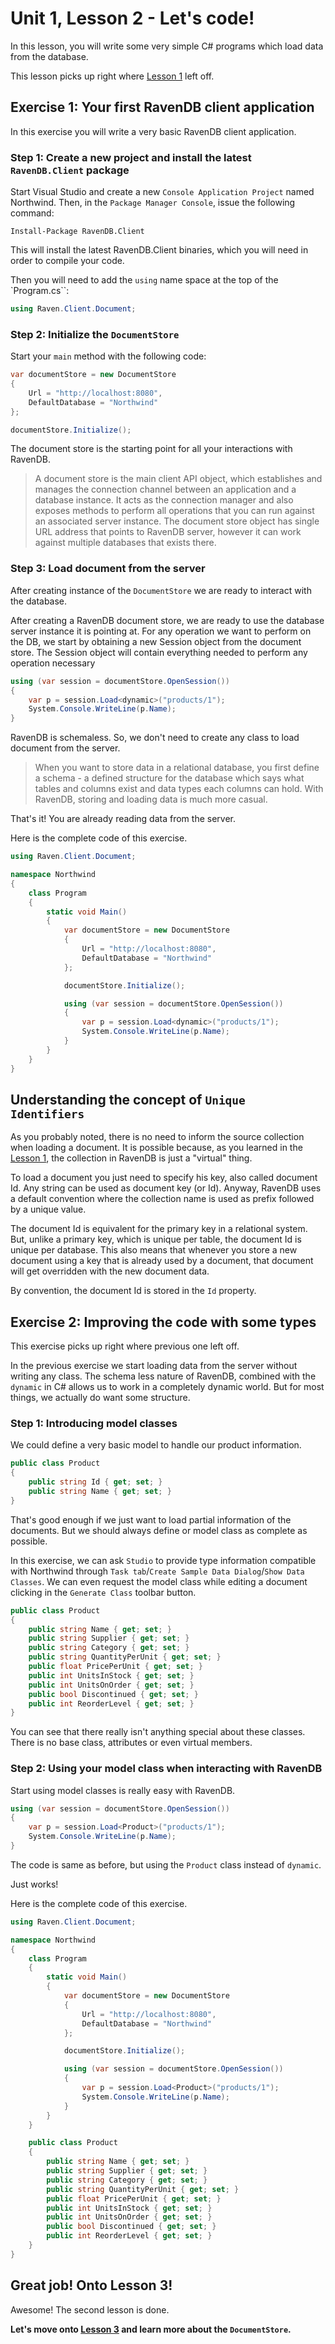 # Unit 1, Lesson 2 - Let's code!

In this lesson, you will write some very simple C# programs which load data from
the database.

This lesson picks up right where [Lesson 1](../lesson1/README.md) left off. 

## Exercise 1: Your first RavenDB client application

In this exercise you will write a very basic RavenDB client application.

### Step 1: Create a new project and install the latest `RavenDB.Client` package

Start Visual Studio and create a new `Console Application Project` named
Northwind. Then, in the `Package Manager Console`, issue the following 
command: 

```Install-Package RavenDB.Client```

This will install the latest RavenDB.Client binaries, which you will need in order
to compile your code.

Then you will need to add the `using` name space at the top of the `Program.cs``:

````csharp
using Raven.Client.Document;
````

### Step 2: Initialize the `DocumentStore`

Start your `main` method with the following code:

````csharp
var documentStore = new DocumentStore
{
    Url = "http://localhost:8080",
    DefaultDatabase = "Northwind"
};

documentStore.Initialize();
````

The document store is the starting point for all your interactions with RavenDB.

> A document store is the main client API object, which establishes and manages the connection channel between an application and a database instance. It acts as the connection manager and also exposes methods to perform all operations that you can run against an associated server instance. 
The document store object has single URL address that points to RavenDB server, however it can work against multiple databases that exists there.

### Step 3: Load document from the server

After creating instance of the `DocumentStore` we are ready to interact with the
database.

After creating a RavenDB document store, we are ready to use the database server instance it is pointing at. For any operation we want to perform on the DB, we start by obtaining a new Session object from the document store. The Session object will contain everything needed to perform any operation necessary

````csharp
using (var session = documentStore.OpenSession())
{
    var p = session.Load<dynamic>("products/1");
    System.Console.WriteLine(p.Name);
}
````

RavenDB is schemaless. So, we don't need to create any class to load document
from the server.

>When you want to store data in a relational database, you first define a schema -
a defined structure for the database which says what tables and columns exist and
data types each columns can hold. With RavenDB, storing and loading data is much
more casual.

That's it! You are already reading data from the server.

Here is the complete code of this exercise.

````csharp
using Raven.Client.Document;

namespace Northwind
{
    class Program
    {
        static void Main()
        {
            var documentStore = new DocumentStore
            {
                Url = "http://localhost:8080",
                DefaultDatabase = "Northwind"
            };

            documentStore.Initialize();

            using (var session = documentStore.OpenSession())
            {
                var p = session.Load<dynamic>("products/1");
                System.Console.WriteLine(p.Name);
            }
        }
    }
}
````

## Understanding the concept of `Unique Identifiers`
As you probably noted, there is no need to inform the source collection when loading
a document. It is possible because, as you learned in the [Lesson 1](../lesson1/README.md), the collection 
in RavenDB is just a "virtual" thing.

To load a document you just need to specify his key, also called document Id. Any
string can be used as document key (or Id). Anyway, RavenDB uses a default convention
where the collection name is used as prefix followed by a unique value.

The document Id is equivalent for the primary key in a relational system. But, unlike
a primary key, which is unique per table, the document Id is unique per database.
This also means that whenever you store a new document using a key that is already used
by a document, that document will get overridden with the new document data. 

By convention, the document Id is stored in the `Id` property.

## Exercise 2: Improving the code with some types

This exercise picks up right where previous one left off. 

In the previous exercise we start loading data from the server without writing 
any class. The schema less nature of RavenDB, combined with the `dynamic` in C#
allows us to work in a completely dynamic world. But for most things, we 
actually do want some structure.

### Step 1: Introducing model classes

We could define a very basic model to handle our product information.

````csharp
public class Product
{
    public string Id { get; set; }
    public string Name { get; set; }
}
````

That's good enough if we just want to load partial information of the documents. 
But we should always define or model class as complete as possible.

In this exercise, we can ask `Studio` to provide type information compatible with
Northwind through `Task tab`/`Create Sample Data Dialog`/`Show Data Classes`. 
We can even request the model class while editing a document clicking in the `Generate
Class` toolbar button.

````csharp
public class Product
{
    public string Name { get; set; } 
    public string Supplier { get; set; } 
    public string Category { get; set; } 
    public string QuantityPerUnit { get; set; } 
    public float PricePerUnit { get; set; } 
    public int UnitsInStock { get; set; } 
    public int UnitsOnOrder { get; set; } 
    public bool Discontinued { get; set; } 
    public int ReorderLevel { get; set; } 
}
````

You can see that there really isn't anything special about these classes. There 
is no base class, attributes or even virtual members.

### Step 2: Using your model class when interacting with RavenDB

Start using model classes is really easy with RavenDB. 

````csharp
using (var session = documentStore.OpenSession())
{
    var p = session.Load<Product>("products/1");
    System.Console.WriteLine(p.Name);
}
````

The code is same as before, but using the `Product` class instead of `dynamic`.

Just works!

Here is the complete code of this exercise.

````csharp
using Raven.Client.Document;

namespace Northwind
{
    class Program
    {
        static void Main()
        {
            var documentStore = new DocumentStore
            {
                Url = "http://localhost:8080",
                DefaultDatabase = "Northwind"
            };

            documentStore.Initialize();

            using (var session = documentStore.OpenSession())
            {
                var p = session.Load<Product>("products/1");
                System.Console.WriteLine(p.Name);
            }
        }
    }

    public class Product
    {
        public string Name { get; set; }
        public string Supplier { get; set; }
        public string Category { get; set; }
        public string QuantityPerUnit { get; set; }
        public float PricePerUnit { get; set; }
        public int UnitsInStock { get; set; }
        public int UnitsOnOrder { get; set; }
        public bool Discontinued { get; set; }
        public int ReorderLevel { get; set; }
    }
}
````

## Great job! Onto Lesson 3!

Awesome! The second lesson is done.

**Let's move onto [Lesson 3](../lesson3/README.md) and learn more about the `DocumentStore`.**


